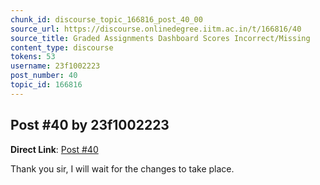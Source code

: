 ```yaml
---
chunk_id: discourse_topic_166816_post_40_00
source_url: https://discourse.onlinedegree.iitm.ac.in/t/166816/40
source_title: Graded Assignments Dashboard Scores Incorrect/Missing
content_type: discourse
tokens: 53
username: 23f1002223
post_number: 40
topic_id: 166816
---
```


## Post #40 by 23f1002223

**Direct Link**: [Post #40](https://discourse.onlinedegree.iitm.ac.in/t/166816/40)

Thank you sir, I will wait for the changes to take place.
